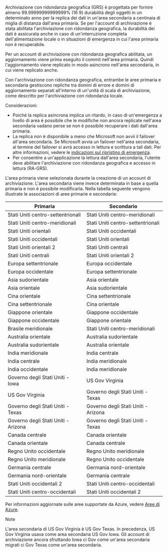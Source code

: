 Archiviazione con ridondanza geografica (GRS) è progettata per fornire almeno 99.99999999999999% (16 9) durabilità degli oggetti in un determinato anno per la replica dei dati in un'area secondaria a centinaia di miglia di distanza dall'area primaria. Se per l'account di archiviazione è stata abilitata l'archiviazione con ridondanza geografica, la durabilità dei dati è assicurata anche in caso di un'interruzione completa dell'alimentazione locale o in situazioni di emergenza in cui l'area primaria non è recuperabile.

Per un account di archiviazione con ridondanza geografica abilitata, un aggiornamento viene prima eseguito il commit nell'area primaria. Quindi l'aggiornamento viene replicato in modo asincrono nell'area secondaria, in cui viene replicato anche.

Con l'archiviazione con ridondanza geografica, entrambe le aree primaria e secondaria gestiscono repliche tra domini di errore e domini di aggiornamento separati all'interno di un'unità di scala di archiviazione, come descritto per l'archiviazione con ridondanza locale.

Considerazioni:

* Poiché la replica asincrona implica un ritardo, in caso di un'emergenza a livello di area è possibile che le modifiche non ancora replicate nell'area secondaria vadano perse se non è possibile recuperare i dati dall'area primaria.
* La replica non è disponibile a meno che Microsoft non avvii il failover all'area secondaria. Se Microsoft avvia un failover nell'area secondaria, al termine del failover si avrà accesso in lettura e scrittura a tali dati. Per altre informazioni, vedere le [indicazioni sul ripristino di emergenza](../articles/storage/common/storage-disaster-recovery-guidance.md).
* Per consentire a un'applicazione la lettura dall'area secondaria, l'utente deve abilitare l'archiviazione con ridondanza geografica e accesso in lettura (RA-GRS).

L'area primaria viene selezionata durante la creazione di un account di archiviazione. L'area secondaria viene invece determinata in base a quella primaria e non è possibile modificarla. Nella tabella seguente vengono illustrate le associazioni di aree primarie e secondarie:

| Primaria | Secondario |
| --- | --- |
| Stati Uniti centro-settentrionali | Stati Uniti centro-meridionali |
| Stati Uniti centro-meridionali | Stati Uniti centro-settentrionali |
| Stati Uniti orientali | Stati Uniti occidentali |
| Stati Uniti occidentali | Stati Uniti orientali |
| Stati Uniti orientali 2 | Stati Uniti centrali |
| Stati Uniti centrali | Stati Uniti orientali 2 |
| Europa settentrionale | Europa occidentale |
| Europa occidentale | Europa settentrionale |
| Asia sudorientale | Asia orientale |
| Asia orientale | Asia sudorientale |
| Cina orientale | Cina settentrionale |
| Cina settentrionale | Cina orientale |
| Giappone orientale | Giappone occidentale |
| Giappone occidentale | Giappone orientale |
| Brasile meridionale | Stati Uniti centro-meridionali |
| Australia orientale | Australia sudorientale |
| Australia sudorientale | Australia orientale |
| India meridionale | India centrale |
| India centrale | India meridionale |
| India occidentale | India meridionale |
| Governo degli Stati Uniti - Iowa | US Gov Virginia |
| US Gov Virginia | Governo degli Stati Uniti - Texas |
| Governo degli Stati Uniti - Texas | Governo degli Stati Uniti - Arizona |
| Governo degli Stati Uniti - Arizona | Governo degli Stati Uniti - Texas |
| Canada centrale | Canada orientale |
| Canada orientale | Canada centrale |
| Regno Unito occidentale | Regno Unito meridionale |
| Regno Unito meridionale | Regno Unito occidentale |
| Germania centrale | Germania nord-orientale |
| Germania nord-orientale | Germania centrale |
| Stati Uniti occidentali 2 | Stati Uniti centro-occidentali |
| Stati Uniti centro-occidentali | Stati Uniti occidentali 2 |

Per informazioni aggiornate sulle aree supportate da Azure, vedere [Aree di Azure](https://azure.microsoft.com/regions/).

>[!NOTE]  
> L'area secondaria di US Gov Virginia è US Gov Texas. In precedenza, US Gov Virginia usava come area secondaria US Gov Iowa. Gli account di archiviazione ancora sfruttando Iowa ci Gov come un'area secondaria migrati ci Gov Texas come un'area secondaria.
>
>
